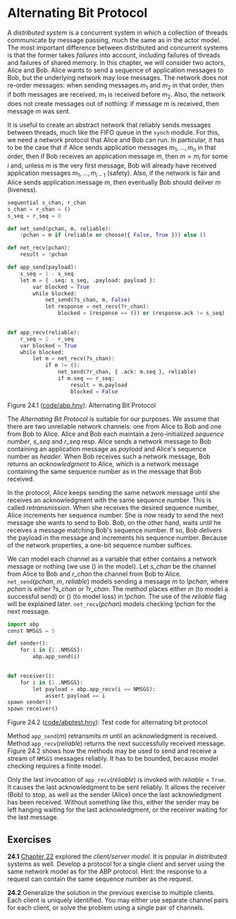 
# Alternating Bit Protocol 

A *distributed system* is a concurrent system in which a collection of
threads communicate by message passing, much the same as in the actor
model. The most important difference between distributed and concurrent
systems is that the former takes *failures* into account, including
failures of threads and failures of shared memory. In this chapter, we
will consider two actors, Alice and Bob. Alice wants to send a sequence
of application messages to Bob, but the underlying network may lose
messages. The network does not re-order messages: when sending messages
$m_1$ and $m_2$ in that order, then if both messages are received, $m_1$
is received before $m_2$. Also, the network does not create messages out
of nothing: if message *m* is received, then message *m* was sent.

It is useful to create an abstract network that reliably sends messages
between threads, much like the FIFO queue in the `synch` module. For
this, we need a network protocol that Alice and Bob can run. In
particular, it has to be the case that if Alice sends application
messages $m_1, ..., m_n$ in that order, then if Bob receives an
application message *m*, then $m = m_i$ for some *i* and, unless $m$ is
the very first message, Bob will already have received application
messages $m_1, ..., m_{i-1}$ (safety). Also, if the network is fair and
Alice sends application message *m*, then eventually Bob should deliver
*m* (liveness).

```python title="abp.hny"
sequential s_chan, r_chan
s_chan = r_chan = ()
s_seq = r_seq = 0

def net_send(pchan, m, reliable):
    !pchan = m if (reliable or choose({ False, True })) else ()

def net_recv(pchan):
    result = !pchan

def app_send(payload):
    s_seq = 1 - s_seq
    let m = { .seq: s_seq, .payload: payload }:
        var blocked = True
        while blocked:
            net_send(?s_chan, m, False)
            let response = net_recv(?r_chan):
                blocked = (response == ()) or (response.ack != s_seq)
            

def app_recv(reliable):
    r_seq = 1 - r_seq
    var blocked = True
    while blocked:
        let m = net_recv(?s_chan):
            if m != ():
                net_send(?r_chan, { .ack: m.seq }, reliable)
                if m.seq == r_seq:
                    result = m.payload
                    blocked = False
```

<figcaption>Figure 24.1 (<a href=https://harmony.cs.cornell.edu/code/abp.hny>code/abp.hny</a>): 
Alternating Bit Protocol </figcaption>

The *Alternating Bit Protocol* is suitable for our purposes. We assume
that there are two unreliable network channels: one from Alice to Bob
and one from Bob to Alice. Alice and Bob each maintain a
zero-initialized *sequence number*, *s_seq* and *r_seq* resp. Alice
sends a network message to Bob containing an application message as
*payload* and Alice's sequence number as *header*. When Bob receives
such a network message, Bob returns an *acknowledgment* to Alice, which
is a network message containing the same sequence number as in the
message that Bob received.

In the protocol, Alice keeps sending the same network message until she
receives an acknowledgment with the same sequence number. This is called
*retransmission*. When she receives the desired sequence number, Alice
increments her sequence number. She is now ready to send the next
message she wants to send to Bob. Bob, on the other hand, waits until he
receives a message matching Bob's sequence number. If so, Bob *delivers*
the payload in the message and increments his sequence number. Because
of the network properties, a one-bit sequence number suffices.

We can model each channel as a variable that either contains a network
message or nothing (we use () in the model). Let *s_chan* be the channel
from Alice to Bob and *r_chan* the channel from Bob to Alice.
`net_send`(*pchan*, *m*, *reliable*) models sending a message *m* to
!*pchan*, where *pchan* is either ?*s_chan* or ?*r_chan*. The method
places either *m* (to model a successful send) or () (to model loss) in
!*pchan*. The use of the *reliable* flag will be explained later.
`net_recv`(*pchan*) models checking !*pchan* for the next message.

```python title="abptest.hny"
import abp
const NMSGS = 5

def sender():
    for i in {1..NMSGS}:
        abp.app_send(i)
    

def receiver():
    for i in {1..NMSGS}:
        let payload = abp.app_recv(i == NMSGS):
            assert payload == i
spawn sender()
spawn receiver()
```

<figcaption>Figure 24.2 (<a href=https://harmony.cs.cornell.edu/code/abptest.hny>code/abptest.hny</a>): 
Test code for alternating bit protocol </figcaption>

Method `app_send`(*m*) retransmits *m* until an acknowledgment is
received. Method `app_recv`(*reliable*) returns the next successfully
received message. Figure 24.2 shows how the methods may be used to
send and receive a stream of `NMSGS` messages reliably. It has to be
bounded, because model checking requires a finite model.

Only the last invocation of `app_recv`(*reliable*) is invoked with
*reliable* = `True`. It causes the last acknowledgment to be sent
reliably. It allows the receiver (Bob) to stop, as well as the sender
(Alice) once the last acknowledgment has been received. Without
something like this, either the sender may be left hanging waiting for
the last acknowledgment, or the receiver waiting for the last message.

## Exercises 


**24.1** [Chapter 22](actor.md) explored the *client/server model*. It is popular in
distributed systems as well. Develop a protocol for a single client and
server using the same network model as for the ABP protocol. Hint: the
response to a request can contain the same sequence number as the
request.

**24.2** Generalize the solution in the previous exercise to multiple clients.
Each client is uniquely identified. You may either use separate channel
pairs for each client, or solve the problem using a single pair of
channels.

